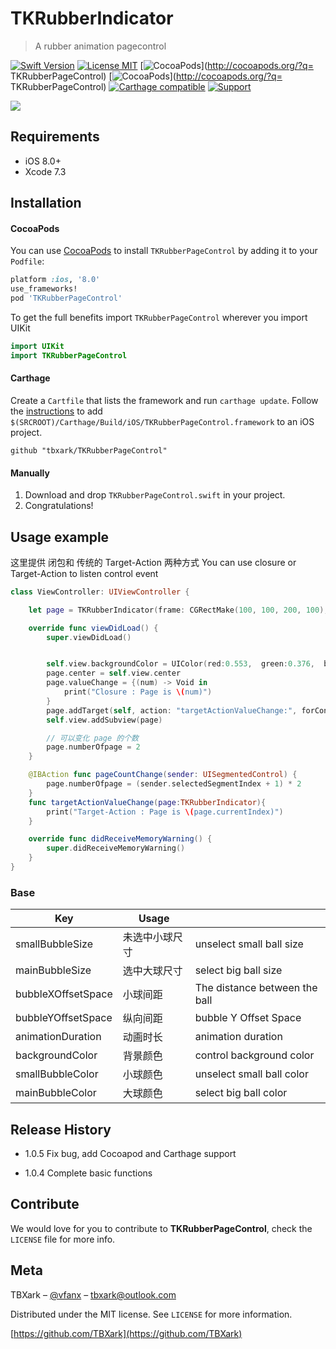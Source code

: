 # TKRubberIndicator
> A rubber animation pagecontrol

[![Swift Version][swift-image]][swift-url]
[![License MIT](https://img.shields.io/badge/license-MIT-green.svg?style=flat)](https://raw.githubusercontent.com/TBXark/TKRubberIndicator/master/LICENSE)
[![CocoaPods](http://img.shields.io/cocoapods/v/TKRubberPageControl.svg?style=flat)](http://cocoapods.org/?q= TKRubberPageControl)
[![CocoaPods](http://img.shields.io/cocoapods/p/TKRubberPageControl.svg?style=flat)](http://cocoapods.org/?q= TKRubberPageControl)
[![Carthage compatible](https://img.shields.io/badge/Carthage-compatible-4BC51D.svg?style=flat)](https://github.com/Carthage/Carthage)
[![Support](https://img.shields.io/badge/support-iOS%208%2B%20-blue.svg?style=flat)](https://www.apple.com/nl/ios/)


![](example.gif)

## Requirements

- iOS 8.0+
- Xcode 7.3

## Installation

#### CocoaPods
You can use [CocoaPods](http://cocoapods.org/) to install `TKRubberPageControl` by adding it to your `Podfile`:

```ruby
platform :ios, '8.0'
use_frameworks!
pod 'TKRubberPageControl'
```

To get the full benefits import `TKRubberPageControl` wherever you import UIKit

``` swift
import UIKit
import TKRubberPageControl
```
#### Carthage
Create a `Cartfile` that lists the framework and run `carthage update`. Follow the [instructions](https://github.com/Carthage/Carthage#if-youre-building-for-ios) to add `$(SRCROOT)/Carthage/Build/iOS/TKRubberPageControl.framework` to an iOS project.

```
github "tbxark/TKRubberPageControl"
```
#### Manually
1. Download and drop ```TKRubberPageControl.swift``` in your project.  
2. Congratulations!  

## Usage example

这里提供 闭包和 传统的 Target-Action 两种方式
You can use closure or Target-Action to listen control event

```swift
class ViewController: UIViewController {

    let page = TKRubberIndicator(frame: CGRectMake(100, 100, 200, 100), count: 6)

    override func viewDidLoad() {
        super.viewDidLoad()


        self.view.backgroundColor = UIColor(red:0.553,  green:0.376,  blue:0.549, alpha:1)
        page.center = self.view.center
        page.valueChange = {(num) -> Void in
            print("Closure : Page is \(num)")
        }
        page.addTarget(self, action: "targetActionValueChange:", forControlEvents: UIControlEvents.ValueChanged)
        self.view.addSubview(page)

        // 可以变化 page 的个数
        page.numberOfpage = 2
    }

    @IBAction func pageCountChange(sender: UISegmentedControl) {
        page.numberOfpage = (sender.selectedSegmentIndex + 1) * 2
    }
    func targetActionValueChange(page:TKRubberIndicator){
        print("Target-Action : Page is \(page.currentIndex)")
    }

    override func didReceiveMemoryWarning() {
        super.didReceiveMemoryWarning()
    }
}

```

### Base

|Key | Usage| |
|---|---|---|
|smallBubbleSize|未选中小球尺寸|unselect  small ball size|
|mainBubbleSize|选中大球尺寸|select big ball size|
|bubbleXOffsetSpace|小球间距|The distance between the ball|
|bubbleYOffsetSpace|纵向间距|bubble Y Offset Space|
|animationDuration|动画时长|animation duration|
|backgroundColor|背景颜色|control background color|
|smallBubbleColor|小球颜色|unselect small ball color|
|mainBubbleColor|大球颜色|select big ball color|


## Release History

* 1.0.5
  Fix bug, add Cocoapod and Carthage support

* 1.0.4
  Complete basic functions

## Contribute

We would love for you to contribute to **TKRubberPageControl**, check the ``LICENSE`` file for more info.

## Meta

TBXark – [@vfanx](https://twitter.com/vfanx) – tbxark@outlook.com

Distributed under the MIT license. See ``LICENSE`` for more information.

[https://github.com/TBXark](https://github.com/TBXark)

[swift-image]:https://img.shields.io/badge/swift-3.0-orange.svg
[swift-url]: https://swift.org/
[license-image]: https://img.shields.io/badge/License-MIT-blue.svg
[license-url]: LICENSE
[travis-image]: https://img.shields.io/travis/dbader/node-datadog-metrics/master.svg?style=flat-square
[travis-url]: https://travis-ci.org/dbader/node-datadog-metrics
[codebeat-image]: https://codebeat.co/badges/c19b47ea-2f9d-45df-8458-b2d952fe9dad
[codebeat-url]: https://codebeat.co/projects/github-com-vsouza-awesomeios-com
